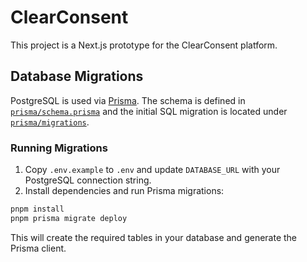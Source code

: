 # ClearConsent

This project is a Next.js prototype for the ClearConsent platform.

## Database Migrations

PostgreSQL is used via [Prisma](https://www.prisma.io/). The schema
is defined in [`prisma/schema.prisma`](prisma/schema.prisma) and the
initial SQL migration is located under [`prisma/migrations`](prisma/migrations).

### Running Migrations

1. Copy `.env.example` to `.env` and update `DATABASE_URL` with your
   PostgreSQL connection string.
2. Install dependencies and run Prisma migrations:

```bash
pnpm install
pnpm prisma migrate deploy
```

This will create the required tables in your database and generate
the Prisma client.
